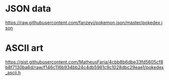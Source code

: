 # JSON data
https://raw.githubusercontent.com/fanzeyi/pokemon.json/master/pokedex.json

# ASCII art
https://gist.githubusercontent.com/MatheusFaria/4cbb8b6dbe33fd5605cf8b8f7130ba6d/raw/f146c116b934bb24c4db5981c9c1028dbc29eae1/pokedex_ascii.h